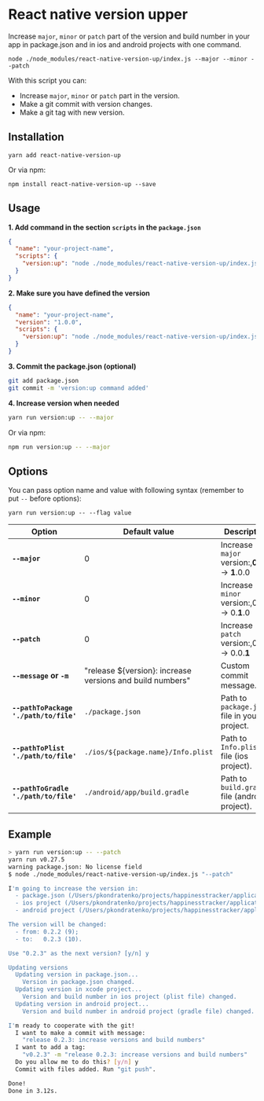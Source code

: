 # React native version upper
Increase `major`, `minor` or `patch` part of the version and build number in your app in package.json and in ios and android projects with one command.
```
node ./node_modules/react-native-version-up/index.js --major --minor --patch
```

With this script you can:
- Increase `major`, `minor` or `patch` part in the version.
- Make a git commit with version changes.
- Make a git tag with new version.

## Installation
```
yarn add react-native-version-up
```

Or via npm:
```
npm install react-native-version-up --save
```

## Usage
**1. Add command in the section `scripts` in the `package.json`**
```json
{
  "name": "your-project-name",
  "scripts": {
    "version:up": "node ./node_modules/react-native-version-up/index.js"
  }
}
```

**2. Make sure you have defined the version**
```json
{
  "name": "your-project-name",
  "version": "1.0.0",
  "scripts": {
    "version:up": "node ./node_modules/react-native-version-up/index.js"
  }
}
```

**3. Commit the package.json (optional)**
```bash
git add package.json
git commit -m 'version:up command added'
```

**4. Increase version when needed**
```bash
yarn run version:up -- --major
```

Or via npm:
```bash
npm run version:up -- --major
```
## Options
You can pass option name and value with following syntax (remember to put `--` before options):
```
yarn run version:up -- --flag value
```

| **Option** | **Default value** | **Description** |
|----------------------------------------|-----------------------------------------------------------|--------------------------------------------------|
| **`--major`** | 0 | Increase `major` version:,**0**.0.0 -> **1**.0.0 |
| **`--minor`** | 0 | Increase `minor` version:,0.**0**.0 -> 0.**1**.0 |
| **`--patch`** | 0 | Increase `patch` version:,0.0.**0** -> 0.0.**1** |
| **`--message` or `-m`** | "release ${version}: increase versions and build numbers" | Custom commit message. |
| **`--pathToPackage './path/to/file'`** | `./package.json` | Path to `package.json` file in your project. |
| **`--pathToPlist './path/to/file'`** | `./ios/${package.name}/Info.plist` | Path to `Info.plist` file (ios project). |
| **`--pathToGradle './path/to/file'`** | `./android/app/build.gradle` | Path to `build.gradle` file (android project). |

## Example
```bash
> yarn run version:up -- --patch                                                                        master [56b6724] (!)
yarn run v0.27.5
warning package.json: No license field
$ node ./node_modules/react-native-version-up/index.js "--patch"

I'm going to increase the version in:
  - package.json (/Users/pkondratenko/projects/happinesstracker/application/package.json);
  - ios project (/Users/pkondratenko/projects/happinesstracker/application/ios/happinesstracker/Info.plist);
  - android project (/Users/pkondratenko/projects/happinesstracker/application/android/app/build.gradle).

The version will be changed:
  - from: 0.2.2 (9);
  - to:   0.2.3 (10).

Use "0.2.3" as the next version? [y/n] y

Updating versions
  Updating version in package.json...
    Version in package.json changed.
  Updating version in xcode project...
    Version and build number in ios project (plist file) changed.
  Updating version in android project...
    Version and build number in android project (gradle file) changed.

I'm ready to cooperate with the git!
  I want to make a commit with message:
    "release 0.2.3: increase versions and build numbers"
  I want to add a tag:
    "v0.2.3" -m "release 0.2.3: increase versions and build numbers"
  Do you allow me to do this? [y/n] y
  Commit with files added. Run "git push".

Done!
Done in 3.12s.
```
